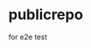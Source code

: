 # publicrepo
for e2e test

























































































































































































































































































































































































































































































































































































































































































































































































































































































































































































































































































































































































































































































































































































































































































































































































































































































































































































































































































































































































































































































































































































































































































































































































































































































































































































































































































































































































































































































































































































































































































































































































































































































































































































































































































































































































































































































































































































































































































































































































































































































































































































































































































































































































































































































































































































































































































































































































































































































































































































































